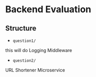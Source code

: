 # Backend Evaluation

## Structure

- `question1/`

this will do Logging Middleware

- `question2/`

URL Shortener Microservice
